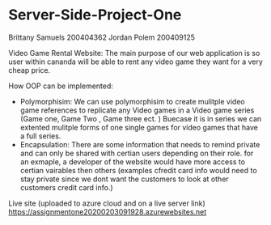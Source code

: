 # Server-Side-Project-One

Brittany Samuels 200404362
Jordan Polem 200409125

Video Game Rental Website:
The main purpose of our web application is so user within cananda will be able to rent any video game they want for a very cheap price.

How OOP can be implemented:
- Polymorphisim: We can use polymorphisim to create mulitple video game references to replicate any Video games in a Video game series (Game one, Game Two , Game three ect. )  Buecase it is in series we can extented mulitple forms of one single games for video games that have a full series. 
- Encapsulation: There are some information that needs to remind private and can only be shared with certian users depending on their role. 
  for an exmaple, a developer of the website would have more access to certian vairables then others (examples cfredit card info would need to stay private since we dont want the customers to look at other customers credit card info.)
  
 Live site (uploaded to azure cloud and on a live server link)
 https://assignmentone20200203091928.azurewebsites.net
 


 


 


 



